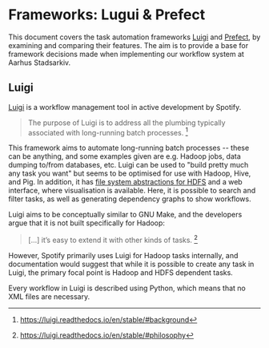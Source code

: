 # Frameworks: Lugui & Prefect
This document covers the task automation frameworks [Luigi](https://github.com/spotify/luigi) and [Prefect](https://github.com/PrefectHQ/prefect), by examining and comparing their features. The aim is to provide a base for framework decisions made when implementing our workflow system at Aarhus Stadsarkiv.

## Luigi
[Luigi](https://github.com/spotify/luigi) is a workflow management tool in active development by Spotify.

> The purpose of Luigi is to address all the plumbing typically associated with long-running batch processes. [^1]

This framework aims to automate long-running batch processes -- these can be anything, and some examples given are e.g. Hadoop jobs, data dumping to/from databases, etc. Luigi can be used to "build pretty much any task you want" but seems to be optimised for use with Hadoop, Hive, and Pig. In addition, it has [file system abstractions for HDFS](https://luigi.readthedocs.io/en/latest/api/luigi.contrib.hdfs.html) and a web interface, where visualisation is available. Here, it is possible to search and filter tasks, as well as generating dependency graphs to show workflows. 

Luigi aims to be conceptually similar to GNU Make, and the developers argue that it is not built specifically for Hadoop:

> [...] it’s easy to extend it with other kinds of tasks. [^2]

However, Spotify primarily uses Luigi for Hadoop tasks internally, and documentation would suggest that while it is possible to create any task in Luigi, the primary focal point is Hadoop and HDFS dependent tasks. 

Every workflow in Luigi is described using Python, which means that no XML files are necessary.

[^1]: https://luigi.readthedocs.io/en/stable/#background
[^2]: https://luigi.readthedocs.io/en/stable/#philosophy